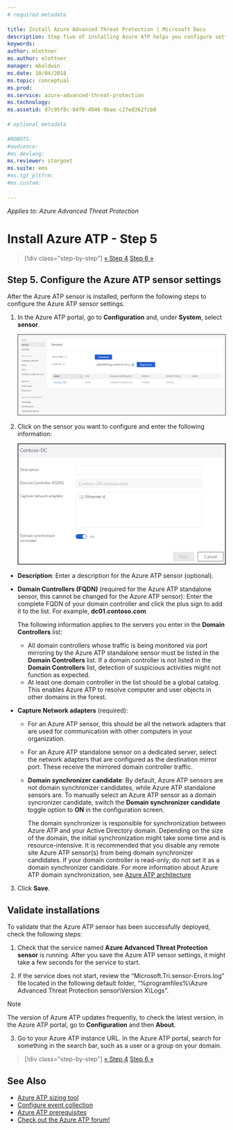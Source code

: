 ```yaml
---
# required metadata

title: Install Azure Advanced Threat Protection | Microsoft Docs
description: Step five of installing Azure ATP helps you configure settings for your Azure ATP standalone sensor.
keywords:
author: mlottner
ms.author: mlottner
manager: mbaldwin
ms.date: 10/04/2018
ms.topic: conceptual
ms.prod:
ms.service: azure-advanced-threat-protection
ms.technology:
ms.assetid: d7c95f8c-04f8-4946-9bae-c27ed362fcb0

# optional metadata

#ROBOTS:
#audience:
#ms.devlang:
ms.reviewer: itargoet
ms.suite: ems
#ms.tgt_pltfrm:
#ms.custom:

---
```


*Applies to: Azure Advanced Threat Protection*



# Install Azure ATP - Step 5

> [!div class="step-by-step"]
> [« Step 4](install-atp-step4.md)
> [Step 6 »](install-atp-step6-vpn.md)



## Step 5. Configure the Azure ATP sensor settings
After the Azure ATP sensor is installed, perform the following steps to configure the Azure ATP sensor settings.

1.  In the Azure ATP portal, go to **Configuration** and, under **System**, select **sensor**.
   
     ![Configure sensor settings image](media/atp-sensor-config.png)


2.  Click on the sensor you want to configure and enter the following information:

    ![Configure sensor settings image](media/atp-sensor-config-2.png)

  - **Description**: Enter a description for the Azure ATP sensor (optional).
  - **Domain Controllers (FQDN)** (required for the Azure ATP standalone sensor, this cannot be changed for the Azure ATP sensor): Enter the complete FQDN of your domain controller and click the plus sign to add it to the list. For example,  **dc01.contoso.com**

      The following information applies to the servers you enter in the **Domain Controllers** list:
      - All domain controllers whose traffic is being monitored via port mirroring by the Azure ATP standalone sensor must be listed in the **Domain Controllers** list. If a domain controller is not listed in the **Domain Controllers** list, detection of suspicious activities might not function as expected.
      - At least one domain controller in the list should be a global catalog. This enables Azure ATP to resolve computer and user objects in other domains in the forest.

  - **Capture Network adapters** (required):
   
     - For an Azure ATP sensor, this should be all the network adapters that are used for communication with other computers in your organization.
    - For an Azure ATP standalone sensor on a dedicated server, select the network adapters that are configured as the destination mirror port. These receive the mirrored domain controller traffic.

    - **Domain synchronizer candidate**: By default, Azure ATP sensors are not domain synchronizer candidates, while Azure ATP standalone sensors are. To manually select an Azure ATP sensor as a domain syncronizer candidate, switch the **Domain synchronizer candidate** toggle option to **ON** in the configuration screen. 
    
        The domain synchronizer is responsible for synchronization between Azure ATP and your Active Directory domain. Depending on the size of the domain, the initial synchronization might take some time and is resource-intensive. 
   It is recommended that you disable any remote site Azure ATP sensor(s) from being domain synchronizer candidates.
   If your domain controller is read-only, do not set it as a domain synchronizer candidate. For more information about Azure ATP domain synchronization, see [Azure ATP architecture](atp-architecture.md#azure-atp-sensor-features)
  
3. Click **Save**.


## Validate installations
To validate that the Azure ATP sensor has been successfully deployed, check the following steps:

1.  Check that the service named **Azure Advanced Threat Protection sensor** is running. After you save the Azure ATP sensor settings, it might take a few seconds for the service to start.

2.  If the service does not start, review the “Microsoft.Tri.sensor-Errors.log” file located in the following default folder, “%programfiles%\Azure Advanced Threat Protection sensor\Version X\Logs”.
 
 >[!NOTE]
 > The version of Azure ATP updates frequently, to check the latest version, in the Azure ATP portal, go to **Configuration** and then **About**. 

3.  Go to your Azure ATP instance URL. In the Azure ATP portal, search for something in the search bar, such as a user or a group on your domain.



> [!div class="step-by-step"]
> [« Step 4](install-atp-step4.md)
> [Step 6 »](install-atp-step6-vpn.md)



## See Also

- [Azure ATP sizing tool](http://aka.ms/aatpsizingtool)
- [Configure event collection](configure-event-collection.md)
- [Azure ATP prerequisites](atp-prerequisites.md)
- [Check out the Azure ATP forum!](https://aka.ms/azureatpcommunity)
